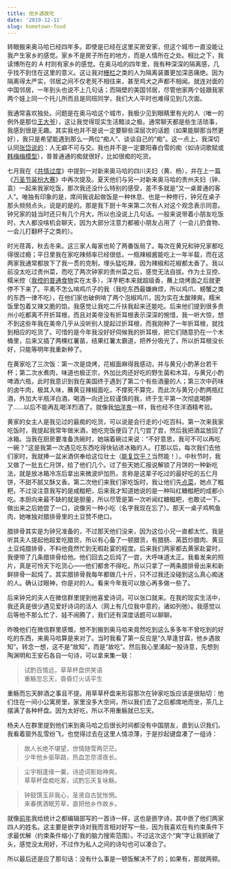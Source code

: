 ```yaml
---
title: 他乡遇故吃
date: '2019-12-11'
slug: hometown-food
---
```


转眼搬来奥马哈已经四年多。即使是已经在这里买房安家，但这个城市一直没能让我产生家乡的感觉。家乡不是房子所在的地方，而是人情所在之处。相比之下，我读博所在的 A 村则有家乡的感觉。在奥马哈的四年里，我有种深深的隔离感，几乎找不到住在这里的意义。这让我对[栅栏](/cn/2018/10/fence-lawn/)之类的人为隔离装置更加深恶痛绝。因为隔离得太严实，邻居之间不仅老死不相往来，甚至鸡犬之声都不相闻。就连对面的中国邻居，一年到头也说不上几句话；而隔壁的美国邻居，尽管他家两个娃跟我家两个娃上同一个托儿所而且是同班同学，我们大人平时也难得见到几次面。

我通常喜欢独处。问题是在奥马哈这个城市，我极少见到眼睛里有光的人（唯一的例外是那位[王大爷](/cn/2019/01/mole-cricket/)），这让我觉得现实生活黯淡之极。通常聊天都是些生活琐事，我感到很是无趣。其实我也并不是说一定要聊些深层次的话题（如果能聊那当然更好），我只是希望能遇到那么一两位“痴人”、谈谈自己的“痴”。这一点上，我深切认同[张岱说的](https://www.liechi.org/cn/2019/05/to-be-real/)：人无癖不可与交。我也并不是一定要阳春白雪的痴（如诗词歌赋或[韩梅梅模型](/cn/2013/05/love-at-first-sight/)），普普通通的痴就很好，比如很痴的吃货。

七月我在《[共情过度](/cn/2019/07/excessive-empathy/)》中提到一对新来奥马哈的四川夫妇（黄、杨），并在上一篇《[万圣节装扮大赛](/cn/2019/11/mundane-halloween/)》中再次提及。夏天他们与另一对新来奥马哈的贵州夫妇（钟、袁）一起来我家吃饭，那次我还没什么特别的感受，差不多就是“又一桌普通的客人”。唯独有印象的是，席间我说起做饭是一种休息、也是一种修行，钟兄在桌子那头频频点头，说是的是的。那是我下厨十年来第二次有人对这个观念表示同意。钟兄家的娃当时还只有几个月大，所以也没说上几句话。一般来说带着小朋友吃饭时，大人都没啥机会聊天，因为大部分注意力都被小朋友占用了（一会儿扔食物、一会儿打翻杯子之类的）。

时光荏苒，秋去冬来。这三家人每家也轮了两番饭局了。每次在黄兄和钟兄家都吃得很过瘾；平日里我在家吃辣频率已经很低，一瓶辣椒酱能吃上一年半载，而在这两家我通常都放下了我一贯的克制，埋头猛吃辣，因为辣椒和花椒都太香了。我以前没太吃过贵州菜，而吃了两次钟家的贵州菜之后，感觉无法自拔。作为土豆控、糯米控（[我控的普通食物](/cn/2020/06/fully-poor/)实在太多），洋芋粑本来就超级香，蘸上烧烤面之后就更停不下来了。平素不怎么啃鸡爪子的我（我吃东西最嫌麻烦，所以鸡爪、螃蟹之类的东西一律不吃），在他们家也破例啃了两个泡椒鸡爪，因为实在太酸辣爽。糯米饭里包着又辣又脆的馅，我感觉让我吃二斤扶我起来还能吃。后来他们提到很多贵州小吃都离不开折耳根，而且对美帝没有折耳根表示深深的惋惜，我一听大惊，想不到这些年我在美帝几乎从没听别人提起过折耳根，而我刚种了一年折耳根，就找到相应的吃货了。可惜的是今年我没好好伺候我的折耳根，把它们随意扔在一个木桶里，后来又插了两棵红薯苗，结果红薯太霸道，把养分吸光了，所以折耳根没长好，只能等明年我重新种了。

在黄家吃了三次饭：第一次是烧烤，花椒面麻得我感动，并与黄兄小酌茅台若干杯；第二次水煮肉，味道也极正宗，外加比肉还好吃的野生菌和木耳，与黄兄小酌啤酒六瓶，此时我意识到我在美国终于遇到了第二个有些酒量的人；第三次中药味的卤牛肉，极其入味，蘸黄豆辣椒面吃，不撑死不算完，而此次与黄兄小酌两瓶红酒，外加大半瓶洋白酒，喝酒一向还比较谨慎的我，终于生平第一次彻底喝醉了……以后不能再乱喝洋烈酒了。就像我[怕洋鬼](/cn/2014/07/user-2014/)一样，我也经不住洋酒精考验。

黄家的女主人是我见过的最痴的吃货，可以说是会行走的小吃百科。第一次来我家吃饭时，我提起我常年做米酒，她吃完饭便舀了几勺尝了尝，然后我把酒盆放回了冰箱。当我在厨房要准备洗碗时，她端着碗过来说：“不好意思，我可不可以再吃一碗？”这是我第一次遇见吃东西吃得快钻进冰箱的人。打那以后，每次我们去他们家时，我就捧一盆米酒供奉给这位壮士（[能复饮乎？](/cn/2017/03/drink-more/)当然能！）。中秋节时，我又做了一批五仁月饼，给了他们几个。过了些天她汇报说解锁了月饼的一种新吃法，就是放冰箱冷冻后拿出来微波炉加热，言称是这辈子吃过的最好吃的五仁月饼，不甜不腻又酥又香。第二次他们来我们家吃饭时，我让他们先[点菜](/cn/recipe/)，她点了糍粑，不过没注意我写的是咸糍粑，后来我才知道她说的是一种叫红糖糍粑的成都小吃。本厨向来最不缺的就是胆量，所以尽管是第一次听闻红糖糍粑，也敢试一下。做出来之后她尝了一口，说像另一种小吃（名字我现在忘了）。那天一桌子鸡鸭鱼肉，她唯独对腊排骨里的土豆赞不绝口。

腊排骨其实是为钟兄准备的，不过那天他们没来，因为这位小兄一直都太忙。我是听其夫人提起他超爱吃腊货，所以有心备了一顿腊货，有腊肠、莴苣炒腊肉、黄豆土豆炖腊排骨，不料他竟然忙到无暇赴宴的程度。后来我们两家都去黄家赴宴时，我便带了几条腊排骨给他。他们回去之后炖了一尝，大呼味道太正。我看发来的照片，真是可怜天下吃货心——他们都舍不得吃，所以只拿了一两条腊排骨出来和新鲜排骨一起炖了。其实腊排骨我每年都做几十斤，只不过我还没碰到这么真心痴迷的人。确认过眼神，你是对的人。看来今年我可以放心再多做一些了。

后来钟兄的夫人在微信群里提到他喜爱诗词，可以张口就来。在我的现实生活中，我还真是很少遇见爱好诗词的活人（网上有几位我中意的，诸如列弛）。我感觉以后等他不那么忙了、娃不闹腾了，我们还有深度话题可以聊聊。

昨晚他们在微信群里感慨，想不到搬到奥马哈来竟然吃到这么多多年不曾吃到的好吃的东西，来奥马哈算是来对了。当时我看了第一反应是“久旱逢甘霖，他乡遇故知”。转念一想，这不是“故知”，而是“故吃”。然后我心里涌起一股诗意，先想到陶渊明和王安石各自一句诗，可以拿来集一联：

> 试酌百情远，草草杯盘供笑语  
重觞忽忘天，昏昏灯火话平生

重觞而忘天醉酒之事且不提。用草草杯盘来形容那次在钟家吃饭应该是很贴切：他们住在一间小公寓房里，家里没多大空间，所以我们去了之后都席地而坐，茶几上摆满了各种杯盘。因为太好吃，所以不用重觞就已忘天。

杨夫人在群里提到他们来到奥马哈之后很长时间都没有中国朋友，直到认识我们。我看着窗外乱雪纷飞，也觉得过去在这里人情凉薄，于是抄起键盘凑了一组诗：

> 故人长绝不堪望，世情随雪两茫茫。  
少年他乡驱筚路，热血怎奈凛夜长。

> 尘宇相逢缘一羹，诗迹词影始神爽。  
草草杯盘痴吃客，试酌忘天复咏觞。

> 钟鼓馔玉非我心，圣贤自古犹怅惘。  
来春携酒眠芳草，直把他乡作故乡。

就像[前年](/cn/2017/01/lucky/)我给统计之都编辑部写的一首诗一样，这也是嵌字诗，其中嵌了他们两家四人的姓名。这主要是嵌字诗对我而言相对好写一些，因为我喜欢在有约束条件下求最优解（约束条件缩小了我的脑力搜索范围）。不过这次这个“爽”字让我抓破了头，感觉没太用好，不过作为私人之间的诗句也可以凑合了。

所以最后还是应了那句话：没有什么事是一顿饭解决不了的；如果有，那就两顿。

<!--
袁爽和诗一首：

晨霜拂晓月亦辉
恍然笑忆昨夜醉
沧海之彼知己少
幸逢相偕与君会
-->
